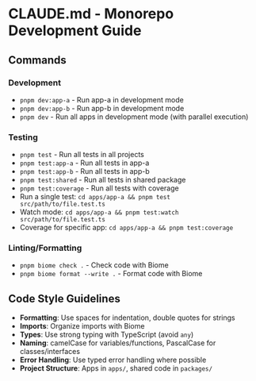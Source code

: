 # CLAUDE.md - Monorepo Development Guide

## Commands

### Development
- `pnpm dev:app-a` - Run app-a in development mode
- `pnpm dev:app-b` - Run app-b in development mode
- `pnpm dev` - Run all apps in development mode (with parallel execution)


### Testing
- `pnpm test` - Run all tests in all projects
- `pnpm test:app-a` - Run all tests in app-a
- `pnpm test:app-b` - Run all tests in app-b
- `pnpm test:shared` - Run all tests in shared package
- `pnpm test:coverage` - Run all tests with coverage
- Run a single test: `cd apps/app-a && pnpm test src/path/to/file.test.ts`
- Watch mode: `cd apps/app-a && pnpm test:watch src/path/to/file.test.ts`
- Coverage for specific app: `cd apps/app-a && pnpm test:coverage`

### Linting/Formatting
- `pnpm biome check .` - Check code with Biome
- `pnpm biome format --write .` - Format code with Biome

## Code Style Guidelines
- **Formatting**: Use spaces for indentation, double quotes for strings
- **Imports**: Organize imports with Biome
- **Types**: Use strong typing with TypeScript (avoid `any`)
- **Naming**: camelCase for variables/functions, PascalCase for classes/interfaces
- **Error Handling**: Use typed error handling where possible
- **Project Structure**: Apps in `apps/`, shared code in `packages/`